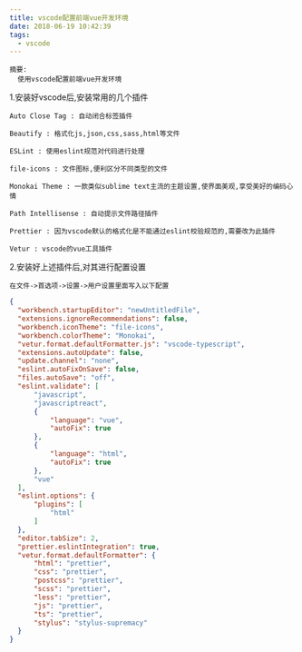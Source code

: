 ```yaml
---
title: vscode配置前端vue开发环境
date: 2018-06-19 10:42:39
tags:
  - vscode
---
```


    摘要:
      使用vscode配置前端vue开发环境

1.安装好vscode后,安装常用的几个插件

    Auto Close Tag : 自动闭合标签插件

    Beautify : 格式化js,json,css,sass,html等文件

    ESLint : 使用eslint规范对代码进行处理

    file-icons : 文件图标,便利区分不同类型的文件

    Monokai Theme : 一款类似sublime text主流的主题设置,使界面美观,享受美好的编码心情

    Path Intellisense : 自动提示文件路径插件

    Prettier : 因为vscode默认的格式化是不能通过eslint校验规范的,需要改为此插件

    Vetur : vscode的vue工具插件

2.安装好上述插件后,对其进行配置设置

    在文件->首选项->设置->用户设置里面写入以下配置

  ```json
  {
    "workbench.startupEditor": "newUntitledFile",
    "extensions.ignoreRecommendations": false,
    "workbench.iconTheme": "file-icons",
    "workbench.colorTheme": "Monokai",
    "vetur.format.defaultFormatter.js": "vscode-typescript",
    "extensions.autoUpdate": false,
    "update.channel": "none",
    "eslint.autoFixOnSave": false,
    "files.autoSave": "off",
    "eslint.validate": [
        "javascript",
        "javascriptreact",
        {
            "language": "vue",
            "autoFix": true
        },
        {
            "language": "html",
            "autoFix": true
        },
        "vue"
    ],
    "eslint.options": {
        "plugins": [
            "html"
        ]
    },
    "editor.tabSize": 2,
    "prettier.eslintIntegration": true,
    "vetur.format.defaultFormatter": {
        "html": "prettier",
        "css": "prettier",
        "postcss": "prettier",
        "scss": "prettier",
        "less": "prettier",
        "js": "prettier",
        "ts": "prettier",
        "stylus": "stylus-supremacy"
    }
  }
  ```
